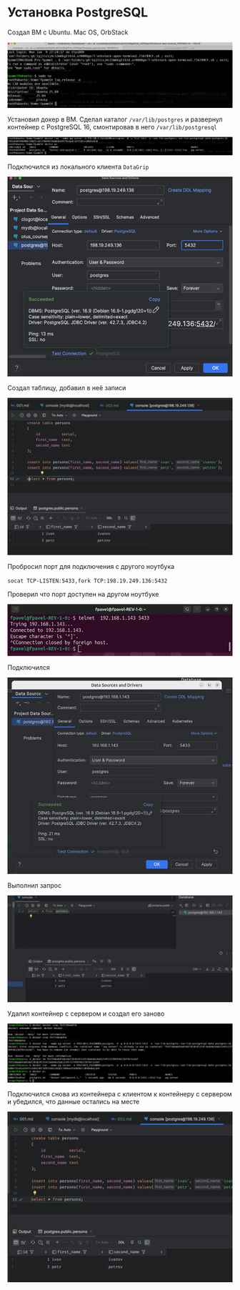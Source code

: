# Установка PostgreSQL 

Создал ВМ с Ubuntu. Mac OS, OrbStack 

![img_1.png](png/002/img_1.png)

Установил докер в ВМ. Сделал каталог `/var/lib/postgres` и развернул контейнер с PostgreSQL 16, смонтировав в него `/var/lib/postgresql`

![img_3.png](png/002/img_3.png)

Подключился из локального клиента `DataGrip`

![img.png](png/002/img.png)

Создал таблицу, добавил в неё записи

![img_2.png](png/002/img_2.png)

Пробросил порт для подключения с другого ноутбука

`socat TCP-LISTEN:5433,fork TCP:198.19.249.136:5432`

Проверил что порт доступен на другом ноутбуке 

![img_4.png](png/002/img_4.png)

Подключился 

![img_5.png](png/002/img_5.png)

Выполнил запрос

![img_6.png](png/002/img_6.png)

Удалил контейнер с сервером и создал его заново

![img_7.png](png/002/img_7.png)

Подключился снова из контейнера с клиентом к контейнеру с сервером и убедился, что данные остались на месте

![img_8.png](png/002/img_8.png)

